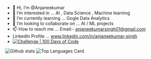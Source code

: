- 👋 Hi, I’m @Anjaneekumar
- 👀 I’m interested in ... AI , Data Science , Machine learning
- 🌱 I’m currently learning ... Gogle Data Analytics 
- 💞️ I’m looking to collaborate on ... AI / ML projects
- 📫 How to reach me ... Email:- anjaneekumarsingh01@gmail.com
- LinkedIn Profile ... www.linkedin.com/in/anjaneekumar-singh
- [![Challenge | 100 Days of Code](https://img.shields.io/static/v1?label=Challenge&labelColor=384357&message=100%20Days%20of%20Code&color=00b4ee&style=for-the-badge&link=https://www.100daysofcode.com)](https://www.100daysofcode.com)

![Github stats](https://github-readme-stats.vercel.app/api?username=Anjaneekumar&theme=default&show_icons=true&count_private=true&bg_color=HEX,#d48b59,#653357)  ![Top Languages Card](https://github-readme-stats.vercel.app/api/top-langs/?username=Anjaneekumar&layout=compact&langs_count=8)

<!---
Anjaneekumar/Anjaneekumar is a ✨ special ✨ repository because its `README.md` (this file) appears on your GitHub profile.
You can click the Preview link to take a look at your changes.
--->
